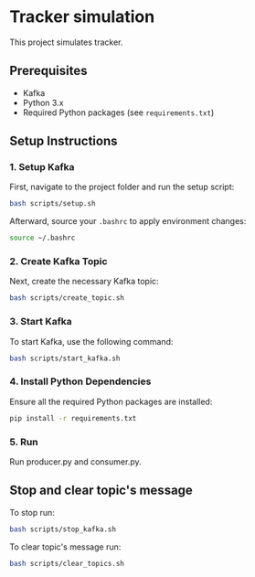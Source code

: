 # Tracker simulation

This project simulates tracker.

## Prerequisites

- Kafka
- Python 3.x
- Required Python packages (see `requirements.txt`)

## Setup Instructions

### 1. Setup Kafka

First, navigate to the project folder and run the setup script:
```bash
bash scripts/setup.sh
````

Afterward, source your `.bashrc` to apply environment changes:

```bash
source ~/.bashrc
```

### 2. Create Kafka Topic

Next, create the necessary Kafka topic:

```bash
bash scripts/create_topic.sh
```

### 3. Start Kafka

To start Kafka, use the following command:

```bash
bash scripts/start_kafka.sh
```

### 4. Install Python Dependencies

Ensure all the required Python packages are installed:

```bash
pip install -r requirements.txt
```

### 5. Run

Run producer.py and consumer.py.

## Stop and clear topic's message

To stop run:
```bash
bash scripts/stop_kafka.sh
```

To clear topic's message run:
```bash
bash scripts/clear_topics.sh
```

